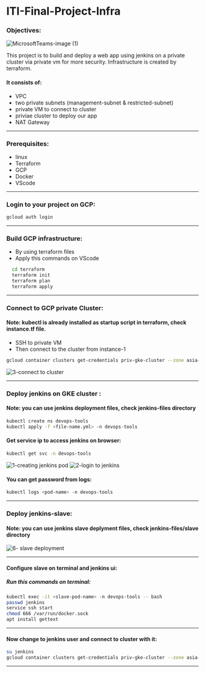 # ITI-Final-Project-Infra
### Objectives:
![MicrosoftTeams-image (1)](https://user-images.githubusercontent.com/118521640/221272282-fefc348f-0c6c-4aed-97ac-1bb7ac60ea1f.png)

This project is to build and deploy a web app using jenkins on a private cluster via private vm for more security. Infrastructure is created by terraform.
#### It consists of:
- VPC
- two private subnets (management-subnet & restricted-subnet)
- private VM to connect to cluster
- priviae cluster to deploy our app
- NAT Gateway 
___________________________________________________________________________________________________________________________
### Prerequisites:
  - linux
  - Terraform 
  - GCP
  - Docker
  - VScode
 ___________________________________________________________________________________________________________________________
 ### Login to your project on GCP:
 ```bash 
 gcloud auth login
 ```
____________________________________________________________________________________________________________________________
### Build GCP infrastructure:
- By using terraform files 
- Apply this commands on VScode
```bash
  cd terraform
  terraform init
  terraform plan
  terraform apply
```
_____________________________________________________________________________________________________________________________
### Connect to GCP private Cluster:
#### Note: kubectl is already installed as startup script in terraform, check instance.tf file.
- SSH to private VM 
- Then connect to the cluster from instance-1
```bash
gcloud container clusters get-credentials priv-gke-cluster --zone asia-east1-b --project <project-id>
```
![3-connect to cluster](https://user-images.githubusercontent.com/118521640/221274053-22cf7774-f41e-4570-9a62-fae5ed9c1edd.png)

____________________________________________________________________________________________________________________________
### Deploy jenkins on GKE cluster :
#### Note: you can use jenkins deployment files, check jenkins-files directory
```bash
kubectl create ns devops-tools
kubectl apply -f <file-name.yml> -n devops-tools
```
#### Get service ip to access jenkins on browser:
```bash
kubectl get svc -n devops-tools
```
![1-creating jenkins pod](https://user-images.githubusercontent.com/118521640/221276938-b86bf8e1-1569-4c43-937c-7e0d41c60b7a.png)
![2-login to jenkins](https://user-images.githubusercontent.com/118521640/221279555-82439687-7d5c-41ef-9cff-fc64321871b3.png)
#### You can get password from logs:
```bash
kubectl logs <pod-name> -n devops-tools
```
_________________________________________________________________________________________________________________________________
### Deploy jenkins-slave:
#### Note: you can use jenkins slave deplyment files, check jenkins-files/slave directory
![6- slave deployment](https://user-images.githubusercontent.com/118521640/221280737-1c02b8db-07f4-4b02-a5b6-d4a955363449.png)
_________________________________________________________________________________________________________________________________
#### Configure slave on terminal and jenkins ui:
##### Run this commands on terminal:
```bash
kubectl exec -it <slave-pod-name> -n devops-tools -- bash
passwd jenkins
service ssh start
chmod 666 /var/run/docker.sock 
apt install gettext
```
_________________________________________________________________________________________________________________________________
#### Now change to jenkins user and connect to cluster with it:
```bash
su jenkins
gcloud container clusters get-credentials priv-gke-cluster --zone asia-east1-b --project <project-id>
````
_________________________________________________________________________________________________________________________________
